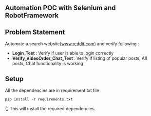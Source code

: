 ## Automation POC with Selenium and RobotFramework

## Problem Statement

Automate a search website(www.reddit.com) and verify following :

* **Login_Test** : Verify if user is able to login correctly
* **Verify_VideoOrder_Chat_Test** : Verify if listing of popular posts, All posts, Chat functionality is working

## Setup

All the dependencies are in requirement.txt file

`pip install -r requirements.txt`

:point_up_2: This will install the required dependencies.

